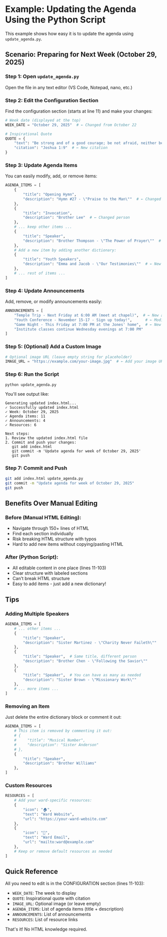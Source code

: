 # Example: Updating the Agenda Using the Python Script

This example shows how easy it is to update the agenda using `update_agenda.py`.

## Scenario: Preparing for Next Week (October 29, 2025)

### Step 1: Open `update_agenda.py`

Open the file in any text editor (VS Code, Notepad, nano, etc.)

### Step 2: Edit the Configuration Section

Find the configuration section (starts at line 11) and make your changes:

```python
# Week date (displayed at the top)
WEEK_DATE = "October 29, 2025"  # ← Changed from October 22

# Inspirational Quote
QUOTE = {
    "text": "Be strong and of a good courage; be not afraid, neither be thou dismayed.",  # ← New quote
    "citation": "Joshua 1:9"  # ← New citation
}
```

### Step 3: Update Agenda Items

You can easily modify, add, or remove items:

```python
AGENDA_ITEMS = [
    {
        "title": "Opening Hymn",
        "description": "Hymn #27 - \"Praise to the Man\""  # ← Changed hymn
    },
    {
        "title": "Invocation",
        "description": "Brother Lee"  # ← Changed person
    },
    # ... keep other items ...
    {
        "title": "Speaker",
        "description": "Brother Thompson - \"The Power of Prayer\""  # ← New speaker
    },
    # Add a new item by adding another dictionary:
    {
        "title": "Youth Speakers",
        "description": "Emma and Jacob - \"Our Testimonies\""  # ← New item!
    },
    # ... rest of items ...
]
```

### Step 4: Update Announcements

Add, remove, or modify announcements easily:

```python
ANNOUNCEMENTS = [
    "Temple Trip - Next Friday at 6:00 AM (meet at chapel)",  # ← New announcement
    "Youth Conference - November 15-17 - Sign up today!",      # ← Modified
    "Game Night - This Friday at 7:00 PM at the Jones' home",  # ← New announcement
    "Institute classes continue Wednesday evenings at 7:00 PM"
]
```

### Step 5: (Optional) Add a Custom Image

```python
# Optional image URL (leave empty string for placeholder)
IMAGE_URL = "https://example.com/your-image.jpg"  # ← Add your image URL
```

### Step 6: Run the Script

```bash
python update_agenda.py
```

You'll see output like:
```
Generating updated index.html...
✓ Successfully updated index.html
✓ Week: October 29, 2025
✓ Agenda items: 11
✓ Announcements: 4
✓ Resources: 6

Next steps:
1. Review the updated index.html file
2. Commit and push your changes:
   git add index.html
   git commit -m 'Update agenda for week of October 29, 2025'
   git push
```

### Step 7: Commit and Push

```bash
git add index.html update_agenda.py
git commit -m "Update agenda for week of October 29, 2025"
git push
```

## Benefits Over Manual Editing

### Before (Manual HTML Editing):
- Navigate through 150+ lines of HTML
- Find each section individually
- Risk breaking HTML structure with typos
- Hard to add new items without copying/pasting HTML

### After (Python Script):
- All editable content in one place (lines 11-103)
- Clear structure with labeled sections
- Can't break HTML structure
- Easy to add items - just add a new dictionary!

## Tips

### Adding Multiple Speakers
```python
AGENDA_ITEMS = [
    # ... other items ...
    {
        "title": "Speaker",
        "description": "Sister Martinez - \"Charity Never Faileth\""
    },
    {
        "title": "Speaker",  # Same title, different person
        "description": "Brother Chen - \"Following the Savior\""
    },
    {
        "title": "Speaker",  # You can have as many as needed
        "description": "Sister Brown - \"Missionary Work\""
    },
    # ... more items ...
]
```

### Removing an Item
Just delete the entire dictionary block or comment it out:
```python
AGENDA_ITEMS = [
    # This item is removed by commenting it out:
    # {
    #     "title": "Musical Number",
    #     "description": "Sister Anderson"
    # },
    {
        "title": "Speaker",
        "description": "Brother Williams"
    },
]
```

### Custom Resources
```python
RESOURCES = [
    # Add your ward-specific resources:
    {
        "icon": "🏠",
        "text": "Ward Website",
        "url": "https://your-ward-website.com"
    },
    {
        "icon": "📧",
        "text": "Ward Email",
        "url": "mailto:ward@example.com"
    },
    # Keep or remove default resources as needed
]
```

## Quick Reference

All you need to edit is in the CONFIGURATION section (lines 11-103):
- `WEEK_DATE`: The week to display
- `QUOTE`: Inspirational quote with citation
- `IMAGE_URL`: Optional image (or leave empty)
- `AGENDA_ITEMS`: List of agenda items (title + description)
- `ANNOUNCEMENTS`: List of announcements
- `RESOURCES`: List of resource links

That's it! No HTML knowledge required.

